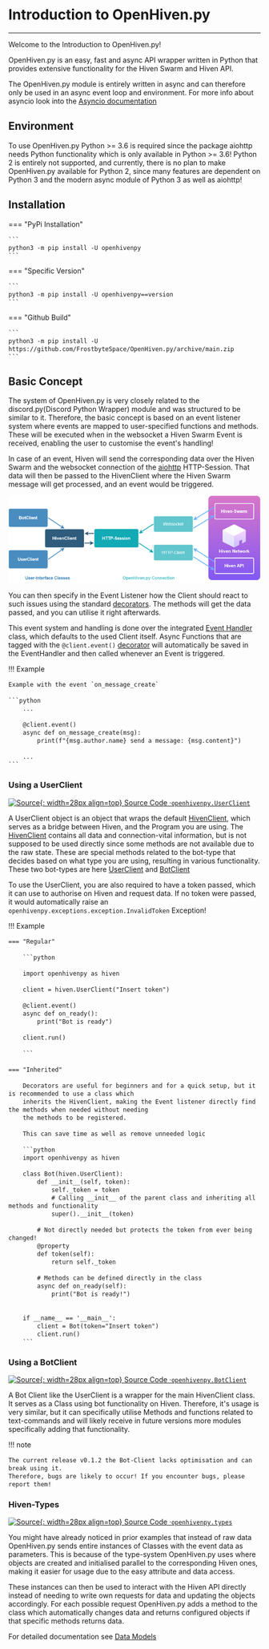 # Introduction to OpenHiven.py

---

Welcome to the Introduction to OpenHiven.py!

OpenHiven.py is an easy, fast and async API wrapper written in Python
that provides extensive functionality for the Hiven Swarm and Hiven API.

The OpenHiven.py module is entirely written in async and can therefore only be used in an
async event loop and environment. For more info about asyncio look into the [Asyncio documentation](https://docs.python.org/3/library/asyncio.html)

## Environment

To use OpenHiven.py Python >= 3.6 is required since the package aiohttp needs Python
functionality which is only available in Python >= 3.6!
Python 2 is entirely not supported, and currently, there is no plan to make OpenHiven.py available for Python 2,
since many features are dependent on Python 3 and the modern async module of Python 3 as well as aiohttp!

## Installation


=== "PyPi Installation"

    ```
    python3 -m pip install -U openhivenpy
    ```

=== "Specific Version"

    ```
    python3 -m pip install -U openhivenpy==version
    ```

=== "Github Build"

    ```
    python3 -m pip install -U https://github.com/FrostbyteSpace/OpenHiven.py/archive/main.zip
    ```

## Basic Concept

The system of OpenHiven.py is very closely related to the discord.py(Discord Python Wrapper) module and
was structured to be similar to it. Therefore, the basic concept is based on an event listener system where events
are mapped to user-specified functions and methods. These will be executed when in the websocket a Hiven Swarm Event 
is received, enabling the user to customise the event's handling!

In case of an event, Hiven will send the corresponding data over the Hiven Swarm and the websocket connection of the 
[aiohttp](https://docs.aiohttp.org/en/stable/) HTTP-Session. That data will then be passed to the HivenClient where 
the Hiven Swarm message will get processed, and an event would be triggered.

![OpenHiven.py System Visualised](../etc/static/openhivenpy-system.png)

You can then specify in the Event Listener how the Client should react to such issues using the standard 
[decorators](https://wiki.python.org/moin/PythonDecorators#What_is_a_Decorator). The methods will get the data passed, 
and you can utilise it right afterwards.

This event system and handling is done over the integrated [Event Handler](https://openhivenpy.readthedocs.io/en/latest/)
class, which defaults to the used Client itself. Async Functions that are tagged with the `@client.event()` 
[decorator](https://wiki.python.org/moin/PythonDecorators#What_is_a_Decorator) will automatically be saved in the 
EventHandler and then called whenever an Event is triggered.

!!! Example
    
    Example with the event `on_message_create`

    ```python
        ...

        @client.event()
        async def on_message_create(msg):
            print(f"{msg.author.name} send a message: {msg.content}")

        ...
    ```

### Using a UserClient
[![Source](../etc/static/source.ico){: width=28px align=top} Source Code ·`openhivenpy.UserClient`](https://github.com/FrostbyteSpace/openhiven.py/blob/main/openhivenpy/client/userclient.py)

A UserClient object is an object that wraps the default [HivenClient](https://openhivenpy.readthedocs.io/en/latest/),
which serves as a bridge between Hiven, and the Program you are using. The [HivenClient](https://openhivenpy.readthedocs.io/en/latest/)
contains all data and connection-vital information, but is not supposed to be used directly since some methods
are not available due to the raw state. These are special methods related to the bot-type that decides based on what 
type you are using, resulting in various functionality. These two bot-types are here [UserClient](https://openhivenpy.readthedocs.io/en/latest/) 
and [BotClient](https://openhivenpy.readthedocs.io/en/latest/)

To use the UserClient, you are also required to have a token passed, which it can use to authorise on Hiven and request data.
If no token were passed, it would automatically raise an `openhivenpy.exceptions.exception.InvalidToken` Exception!

!!! Example

    === "Regular"

        ```python
        
        import openhivenpy as hiven
        
        client = hiven.UserClient("Insert token")
        
        @client.event()
        async def on_ready():
            print("Bot is ready")

        client.run()
        
        ```

    === "Inherited"

        Decorators are useful for beginners and for a quick setup, but it is recommended to use a class which 
        inherits the HivenClient, making the Event listener directly find the methods when needed without needing 
        the methods to be registered.

        This can save time as well as remove unneeded logic

        ```python
        import openhivenpy as hiven
        
        class Bot(hiven.UserClient):
            def __init__(self, token):
                self._token = token
                # Calling __init__ of the parent class and inheriting all methods and functionality
                super().__init__(token)
        
            # Not directly needed but protects the token from ever being changed!
            @property
            def token(self):
                return self._token
        
            # Methods can be defined directly in the class 
            async def on_ready(self):
                print("Bot is ready!")
        
        
        if __name__ == '__main__':
            client = Bot(token="Insert token")
            client.run()
        ```

### Using a BotClient
[![Source](../etc/static/source.ico){: width=28px align=top} Source Code ·`openhivenpy.BotClient`](https://github.com/FrostbyteSpace/openhiven.py/blob/main/openhivenpy/client/botclient.py)

A Bot Client like the UserClient is a wrapper for the main HivenClient class. It serves as a Class using bot
functionality on Hiven. Therefore, it's usage is very similar, but it can specifically utilise Methods and functions
related to text-commands and will likely receive in future versions more modules specifically adding that functionality.

!!! note 

    The current release v0.1.2 the Bot-Client lacks optimisation and can break using it. 
    Therefore, bugs are likely to occur! If you encounter bugs, please report them!


### Hiven-Types
<!---
# Using an .ico since readthedocs doesn't support emoji generation
-->
[![Source](../etc/static/source.ico){: width=28px align=top} Source Code ·`openhivenpy.types`](https://github.com/FrostbyteSpace/openhiven.py/blob/main/openhivenpy/types/)

You might have already noticed in prior examples that instead of raw data OpenHiven.py sends entire instances of Classes 
with the event data as parameters. This is because of the type-system OpenHiven.py uses where objects are created and 
initialised parallel to the corresponding Hiven ones, making it easier for usage due to the easy attribute
and data access. 

These instances can then be used to interact with the Hiven API directly instead of needing to write own requests for 
data and updating the objects accordingly. For each possible request OpenHiven.py adds a method to the class which 
automatically changes data and returns configured objects if that specific methods returns data.

For detailed documentation see [Data Models](https://openhivenpy.readthedocs.io/en/latest/)
